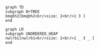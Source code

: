 ```mermaid
graph TD
subgraph B+TREE
bmqbh2[bmqbh2<br/>size: 2<br/>1 3 ]
end
```
```mermaid
graph LR
subgraph UNORDERED_HEAP
nwlrb1[nwlrb1<br/>size: 2<br/>1 _ 3 _ ]
end
```
